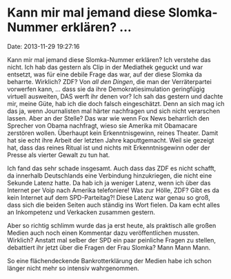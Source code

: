 Kann mir mal jemand diese Slomka-Nummer erklären? \...
======================================================

Date: 2013-11-29 19:27:16

Kann mir mal jemand diese Slomka-Nummer erklären? Ich verstehe das
nicht. Ich hab das gestern als Clip in der Mediathek geguckt und war
entsetzt, was für eine debile Frage das war, auf der diese Slomka da
beharrte. Wirklich? ZDF? Von *all den Dingen*, die man der
Verräterpartei vorwerfen kann, \... dass sie da ihre
Demokratiesimulation geringfügig virtuell ausweiten, DAS werft ihr denen
vor? Ich sah das gestern und dachte mir, meine Güte, hab ich die doch
falsch eingeschätzt. Denn an sich mag ich das ja, wenn Journalisten mal
härter nachfragen und sich nicht verarschen lassen. Aber an der Stelle?
Das war wie wenn Fox News beharrlich den Sprecher von Obama nachfragt,
wieso sie Amerika mit Obamacare zerstören wollen. Überhaupt kein
Erkenntnisgewinn, reines Theater. Damit hat sie echt ihre Arbeit der
letzten Jahre kaputtgemacht. Weil sie gezeigt hat, dass das reines
Ritual ist und nichts mit Erkenntnisgewinn oder der Presse als vierter
Gewalt zu tun hat.

Ich fand das sehr schade insgesamt. Auch dass das ZDF es nicht schafft,
da innerhalb Deutschlands eine Verbindung hinzukriegen, die nicht eine
Sekunde Latenz hatte. Da hab ich ja weniger Latenz, wenn ich über das
Internet per Voip nach Amerika telefoniere! Was zur Hölle, ZDF? Gibt es
da kein Internet auf dem SPD-Parteitag?! Diese Latenz war genau so groß,
dass sich die beiden Seiten auch ständig ins Wort fielen. Da kam echt
alles an Inkompetenz und Verkacken zusammen gestern.

Aber so richtig schlimm wurde das ja erst heute, als praktisch alle
großen Medien auch noch einen Kommentar dazu veröffentlichen mussten.
Wirklich? Anstatt mal selber der SPD ein paar peinliche Fragen zu
stellen, debattiert ihr jetzt über die Fragen der Frau Slomka? Mann Mann
Mann.

So eine flächendeckende Bankrotterklärung der Medien habe ich schon
länger nicht mehr so intensiv wahrgenommen.
